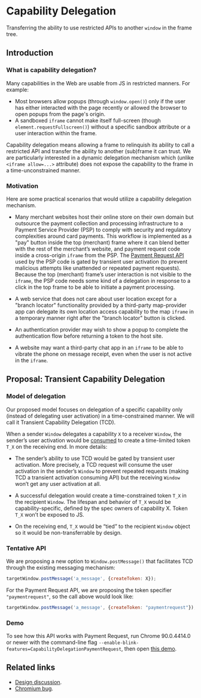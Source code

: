 # Capability Delegation
Transferring the ability to use restricted APIs to another `window` in the frame
tree.

## Introduction

### What is capability delegation?

Many capabilities in the Web are usable from JS in restricted manners.  For
example:
- Most browsers allow popups (through `window.open()`) only if the user has
  either interacted with the page recently or allowed the browser to open popups
  from the page's origin.
- A sandboxed `iframe` cannot make itself full-screen (though
  `element.requestFullscreen()`) without a specific sandbox attribute or a user
  interaction within the frame.

Capability delegation means allowing a frame to relinquish its ability to call a
restricted API and transfer the ability to another (sub)frame it can trust.  We
are particularly interested in a dynamic delegation mechanism which (unlike
`<iframe allow=...>` attribute) does not expose the capability to the frame in
a time-unconstrained manner.


### Motivation

Here are some practical scenarios that would utilize a capability delegation
mechanism.

- Many merchant websites host their online store on their own domain but
  outsource the payment collection and processing infrastructure to a Payment
  Service Provider (PSP) to comply with security and regulatory complexities
  around card payments.  This workflow is implemented as a "pay" button
  inside the top (merchant) frame where it can blend better with the rest of the
  merchant’s website, and payment request code inside a cross-origin `iframe`
  from the PSP.  The [Payment Request
  API](https://w3c.github.io/payment-request) used by the PSP code is gated by
  transient user activation (to prevent malicious attempts like unattended or
  repeated payment requests).  Because the top (merchant) frame’s user
  interaction is not visible to the `iframe`, the PSP code needs some kind of a
  delegation in response to a click in the top frame to be able to initiate a
  payment processing.

- A web service that does not care about user location except for a "branch
  locator" functionality provided by a third-party map-provider app can delegate
  its own location access capability to the map `iframe` in a temporary manner
  right after the "branch locator" button is clicked.

- An authentication provider may wish to show a popup to complete the
  authentication flow before returning a token to the host site.

- A website may want a third-party chat app in an `iframe` to be able to vibrate
  the phone on message receipt, even when the user is not active in the
  `iframe`.


## Proposal: Transient Capability Delegation

### Model of delegation

Our proposed model focuses on delegation of a specific capability only (instead
of delegating user activation) in a time-constrained manner.  We will call it
Transient Capability Delegation (TCD).

When a sender `Window` delegates a capability `X` to a receiver `Window`, the
sender’s user activation would be
[consumed](https://html.spec.whatwg.org/multipage/interaction.html#consume-user-activation)
to create a time-limited token `T_X` on the receiving end.  In more details:

- The sender’s ability to use TCD would be gated by transient user activation.
  More precisely, a TCD request will consume the user activation in the sender’s
  `Window` to prevent repeated requests (making TCD a transient activation
  consuming API) but the receiving `Window` won’t get any user activation at all.

- A successful delegation would create a time-constrained token `T_X` in the
  recipient `Window`.  The lifespan and behavior of `T_X` would be
  capability-specific, defined by the spec owners of capability X.  Token `T_X`
  won’t be exposed to JS.

- On the receiving end, `T_X` would be “tied” to the recipient `Window` object
  so it would be non-transferrable by design.


### Tentative API

We are proposing a new option to `Window.postMessage()` that facilitates TCD
through the existing messaging mechanism:

```javascript
targetWindow.postMessage('a_message', {createToken: X});
```

For the Payment Request API, we are proposing the token specifier
`"paymentrequest"`, so the call above would look like:

```javascript
targetWindow.postMessage('a_message', {createToken: "paymentrequest"});
```

### Demo

To see how this API works with Payment Request, run Chrome 90.0.4414.0 or newer
with the command-line flag
`--enable-blink-features=CapabilityDelegationPaymentRequest`, then open [this
demo](https://mustaqahmed.github.io/capability-delegation/example/payment-request/).


## Related links

- [Design discussion](https://docs.google.com/document/d/1IYN0mVy7yi4Afnm2Y0uda0JH8L2KwLgaBqsMVLMYXtk).
- [Chromium bug](https://crbug.com/1130558).

<!--
### Past proposals on delegation

The API presented here is based on ideas/challenges discussed in several past
attempts:
- [Gesture delegation
  explained](https://docs.google.com/document/d/1HkTSdeQKrYrEFuLGzgBXRvxclo2BzWXwuGrYsL2vD9k)
- [Delegating user activation to child
  frames](https://docs.google.com/document/d/1yZQjK7Q_BsyJ74Vj7Xpm3QzhDyDXB8kGdk3aESEYtSg)
- [Combining gesture delegation with feature
  policy](https://docs.google.com/document/d/11gqqQhHcVNhYRclVGL6h7prt_n9rjbYstvCWgZu-E7M)
- [Activation delegation through
  transfer](https://docs.google.com/document/d/1NKLJ2MBa9lA_FKRgD2ZIO7vIftOJ_YiXXMYfRMdlV-s).


### User activation
- [HTML
  specification](https://html.spec.whatwg.org/multipage/interaction.html#tracking-user-activation)
  for tracking user activation.
- [Chrome APIs gated by user
  activation](https://docs.google.com/document/d/1mcxB5J_u370juJhSsmK0XQONG2CIE3mvu827O-Knw_Y)
-->

